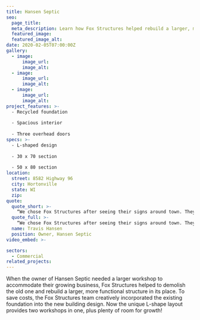 ```yaml
---
title: Hansen Septic
seo:
  page_title:
  meta_description: Learn how Fox Structures helped rebuild a larger, more functional structure for Hansen Septic.
  featured_image: 
  featured_image_alt:
date: 2020-02-05T07:00:00Z
gallery: 
  - image: 
      image_url:
      image_alt:
  - image: 
      image_url:
      image_alt:
  - image: 
      image_url:
      image_alt:
project_features: >-
  - Recycled foundation
  
  - Spacious interior
  
  - Three overhead doors
specs: >-
  - L-shaped design
  
  - 30 x 70 section
  
  - 50 x 80 section
location:
  street: 8582 Highway 96
  city: Hortonville
  state: WI
  zip:
quote:
  quote_short: >-
    “We chose Fox Structures after seeing their signs around town. They performed great throughout the building process. Their workers had great attitudes and that stood out. I would absolutely recommend Fox Structures to others.”
  quote_full: >-
    “We chose Fox Structures after seeing their signs around town. They performed great throughout the building process. Their workers had great attitudes and that stood out. I would absolutely recommend Fox Structures to others.”
  name: Travis Hansen
  position: Owner, Hansen Septic
video_embed: >-

sectors:
  - Commercial
related_projects: 
---
```


When the owner of Hansen Septic needed a larger workshop to accommodate their growing business, Fox Structures helped to demolish the old one and rebuild a larger, more functional structure in its place. To save costs, the Fox Structures team creatively incorporated the existing foundation into the new building design. Now the unique L-shape layout provides two workshops in one, plus plenty of room for growth!

